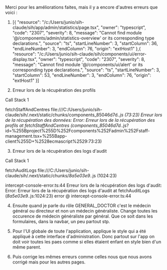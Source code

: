 Merci pour les améliorations faites, mais il y a encore d'autres erreurs que voici :

1. [{
	"resource": "/c:/Users/junio/sih-claude/sih/app/admin/statistics/page.tsx",
	"owner": "typescript",
	"code": "2307",
	"severity": 8,
	"message": "Cannot find module '@/components/admin/statistics-overview' or its corresponding type declarations.",
	"source": "ts",
	"startLineNumber": 3,
	"startColumn": 36,
	"endLineNumber": 3,
	"endColumn": 76,
	"origin": "extHost1"
},{
	"resource": "/c:/Users/junio/sih-claude/sih/components/ui/error-display.tsx",
	"owner": "typescript",
	"code": "2307",
	"severity": 8,
	"message": "Cannot find module '@/components/ui/alert' or its corresponding type declarations.",
	"source": "ts",
	"startLineNumber": 3,
	"startColumn": 53,
	"endLineNumber": 3,
	"endColumn": 76,
	"origin": "extHost1"
}]

2. Erreur lors de la récupération des profils

Call Stack
1

fetchStaffAndCentres
file:///C:/Users/junio/sih-claude/sih/.next/static/chunks/components_85046d7d._.js (73:23)
Erreur lors de la récupération des données: Error: Erreur lors de la récupération des profils
    at fetchStaffAndCentres (components_85046d7d._.js?id=%255Bproject%255D%252Fcomponents%252Fadmin%252Fstaff-management.tsx+%255Bapp-client%255D+%2528ecmascript%2529:73:23)

3. Erreur lors de la récupération des logs d'audit

Call Stack
1

fetchAuditLogs
file:///C:/Users/junio/sih-claude/sih/.next/static/chunks/_8a5e03e9._.js (1024:23)

intercept-console-error.ts:44 Erreur lors de la récupération des logs d'audit: Error: Erreur lors de la récupération des logs d'audit
    at fetchAuditLogs (_8a5e03e9._.js:1024:23)
error	@	intercept-console-error.ts:44

4. Ensuite quand je parle du rôle GENERAL_DOCTOR c'est le médecin général ou directeur et non un médecin généraliste. Change toutes les occurence de médecin généraliste par général. Que ce soit dans les formulaires, dans la navbar, un peu partout stp.

5. Pour l'UI globale de toute l'application, applique le style qui a été appliqué à cette interface d'administration. Donc partout sur l'app on doit voir toutes les paes comme si elles étaient enfant en style bien d'un même parent. 

6. Puis corrige les mêmes erreurs comme celles nous que nous avons corrigé mais pour les autres pages. 